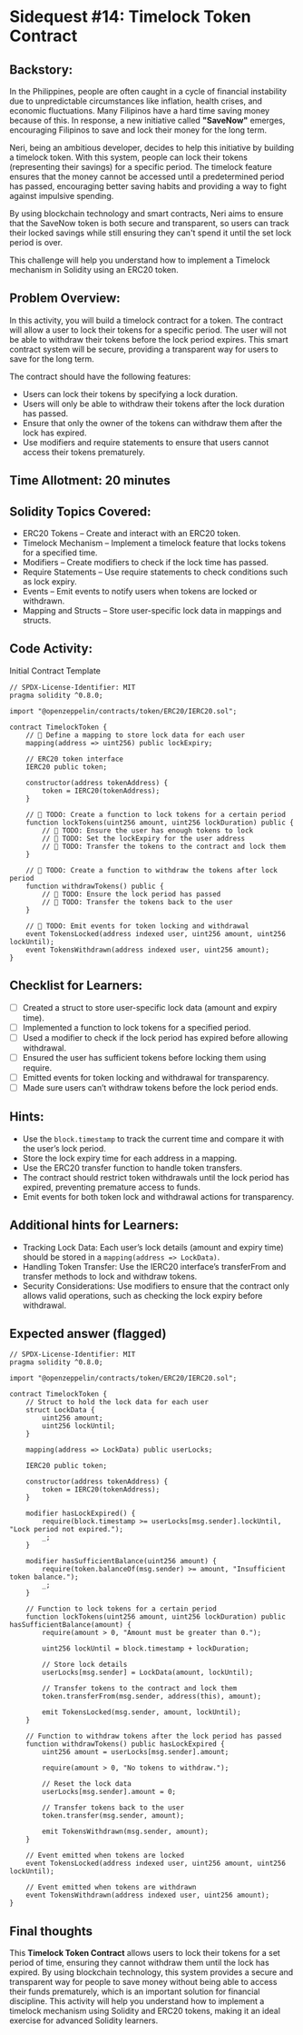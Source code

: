 # Sidequest #14: Timelock Token Contract

## Backstory:

In the Philippines, people are often caught in a cycle of financial instability due to unpredictable circumstances like inflation, health crises, and economic fluctuations. Many Filipinos have a hard time saving money because of this. In response, a new initiative called **"SaveNow"** emerges, encouraging Filipinos to save and lock their money for the long term.

Neri, being an ambitious developer, decides to help this initiative by building a timelock token. With this system, people can lock their tokens (representing their savings) for a specific period. The timelock feature ensures that the money cannot be accessed until a predetermined period has passed, encouraging better saving habits and providing a way to fight against impulsive spending.

By using blockchain technology and smart contracts, Neri aims to ensure that the SaveNow token is both secure and transparent, so users can track their locked savings while still ensuring they can't spend it until the set lock period is over.

This challenge will help you understand how to implement a Timelock mechanism in Solidity using an ERC20 token.

## Problem Overview:

In this activity, you will build a timelock contract for a token. The contract will allow a user to lock their tokens for a specific period. The user will not be able to withdraw their tokens before the lock period expires. This smart contract system will be secure, providing a transparent way for users to save for the long term.

The contract should have the following features:

- Users can lock their tokens by specifying a lock duration.
- Users will only be able to withdraw their tokens after the lock duration has passed.
- Ensure that only the owner of the tokens can withdraw them after the lock has expired.
- Use modifiers and require statements to ensure that users cannot access their tokens prematurely.

## Time Allotment: 20 minutes

## Solidity Topics Covered:

- ERC20 Tokens – Create and interact with an ERC20 token.
- Timelock Mechanism – Implement a timelock feature that locks tokens for a specified time.
- Modifiers – Create modifiers to check if the lock time has passed.
- Require Statements – Use require statements to check conditions such as lock expiry.
- Events – Emit events to notify users when tokens are locked or withdrawn.
- Mapping and Structs – Store user-specific lock data in mappings and structs.

## Code Activity:

Initial Contract Template

```solidity
// SPDX-License-Identifier: MIT
pragma solidity ^0.8.0;

import "@openzeppelin/contracts/token/ERC20/IERC20.sol";

contract TimelockToken {
    // 🚩 Define a mapping to store lock data for each user
    mapping(address => uint256) public lockExpiry;

    // ERC20 token interface
    IERC20 public token;

    constructor(address tokenAddress) {
        token = IERC20(tokenAddress);
    }

    // 🚩 TODO: Create a function to lock tokens for a certain period
    function lockTokens(uint256 amount, uint256 lockDuration) public {
        // 🚩 TODO: Ensure the user has enough tokens to lock
        // 🚩 TODO: Set the lockExpiry for the user address
        // 🚩 TODO: Transfer the tokens to the contract and lock them
    }

    // 🚩 TODO: Create a function to withdraw the tokens after lock period
    function withdrawTokens() public {
        // 🚩 TODO: Ensure the lock period has passed
        // 🚩 TODO: Transfer the tokens back to the user
    }

    // 🚩 TODO: Emit events for token locking and withdrawal
    event TokensLocked(address indexed user, uint256 amount, uint256 lockUntil);
    event TokensWithdrawn(address indexed user, uint256 amount);
}
```

## Checklist for Learners:

- [ ] Created a struct to store user-specific lock data (amount and expiry time).
- [ ] Implemented a function to lock tokens for a specified period.
- [ ] Used a modifier to check if the lock period has expired before allowing withdrawal.
- [ ] Ensured the user has sufficient tokens before locking them using require.
- [ ] Emitted events for token locking and withdrawal for transparency.
- [ ] Made sure users can’t withdraw tokens before the lock period ends.

## Hints:

- Use the `block.timestamp` to track the current time and compare it with the user’s lock period.
- Store the lock expiry time for each address in a mapping.
- Use the ERC20 transfer function to handle token transfers.
- The contract should restrict token withdrawals until the lock period has expired, preventing premature access to funds.
- Emit events for both token lock and withdrawal actions for transparency.

## Additional hints for Learners:

- Tracking Lock Data: Each user’s lock details (amount and expiry time) should be stored in a `mapping(address => LockData)`.
- Handling Token Transfer: Use the IERC20 interface’s transferFrom and transfer methods to lock and withdraw tokens.
- Security Considerations: Use modifiers to ensure that the contract only allows valid operations, such as checking the lock expiry before withdrawal.

## Expected answer (flagged)

```solidity
// SPDX-License-Identifier: MIT
pragma solidity ^0.8.0;

import "@openzeppelin/contracts/token/ERC20/IERC20.sol";

contract TimelockToken {
    // Struct to hold the lock data for each user
    struct LockData {
        uint256 amount;
        uint256 lockUntil;
    }

    mapping(address => LockData) public userLocks;

    IERC20 public token;

    constructor(address tokenAddress) {
        token = IERC20(tokenAddress);
    }

    modifier hasLockExpired() {
        require(block.timestamp >= userLocks[msg.sender].lockUntil, "Lock period not expired.");
        _;
    }

    modifier hasSufficientBalance(uint256 amount) {
        require(token.balanceOf(msg.sender) >= amount, "Insufficient token balance.");
        _;
    }

    // Function to lock tokens for a certain period
    function lockTokens(uint256 amount, uint256 lockDuration) public hasSufficientBalance(amount) {
        require(amount > 0, "Amount must be greater than 0.");

        uint256 lockUntil = block.timestamp + lockDuration;

        // Store lock details
        userLocks[msg.sender] = LockData(amount, lockUntil);

        // Transfer tokens to the contract and lock them
        token.transferFrom(msg.sender, address(this), amount);

        emit TokensLocked(msg.sender, amount, lockUntil);
    }

    // Function to withdraw tokens after the lock period has passed
    function withdrawTokens() public hasLockExpired {
        uint256 amount = userLocks[msg.sender].amount;

        require(amount > 0, "No tokens to withdraw.");

        // Reset the lock data
        userLocks[msg.sender].amount = 0;

        // Transfer tokens back to the user
        token.transfer(msg.sender, amount);

        emit TokensWithdrawn(msg.sender, amount);
    }

    // Event emitted when tokens are locked
    event TokensLocked(address indexed user, uint256 amount, uint256 lockUntil);

    // Event emitted when tokens are withdrawn
    event TokensWithdrawn(address indexed user, uint256 amount);
}
```

## Final thoughts

This **Timelock Token Contract** allows users to lock their tokens for a set period of time, ensuring they cannot withdraw them until the lock has expired. By using blockchain technology, this system provides a secure and transparent way for people to save money without being able to access their funds prematurely, which is an important solution for financial discipline. This activity will help you understand how to implement a timelock mechanism using Solidity and ERC20 tokens, making it an ideal exercise for advanced Solidity learners.
